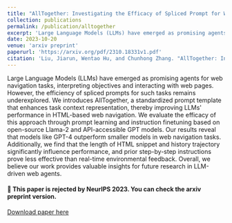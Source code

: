 ```yaml
---
title: "AllTogether: Investigating the Efficacy of Spliced Prompt for Web Navigation using Large Language Models"
collection: publications
permalink: /publication/alltogether
excerpt: 'Large Language Models (LLMs) have emerged as promising agents for web navigation tasks, interpreting objectives and interacting with web pages. However, the efficiency of spliced prompts for such tasks remains underexplored. We introduces AllTogether, a standardized prompt template that enhances task context representation, thereby improving LLMs' performance in HTML-based web navigation. We evaluate the efficacy of this approach through prompt learning and instruction finetuning based on open-source Llama-2 and API-accessible GPT models. Our results reveal that models like GPT-4 outperform smaller models in web navigation tasks. Additionally, we find that the length of HTML snippet and history trajectory significantly influence performance, and prior step-by-step instructions prove less effective than real-time environmental feedback. Overall, we believe our work provides valuable insights for future research in LLM-driven web agents.'
date: 2023-10-20
venue: 'arxiv preprint'
paperurl: 'https://arxiv.org/pdf/2310.18331v1.pdf'
citation: 'Liu, Jiarun, Wentao Hu, and Chunhong Zhang. "AllTogether: Investigating the Efficacy of Spliced Prompt for Web Navigation using Large Language Models." arXiv preprint arXiv:2310.18331 (2023).'
---
```


Large Language Models (LLMs) have emerged as promising agents for web navigation tasks, interpreting objectives and interacting with web pages. However, the efficiency of spliced prompts for such tasks remains underexplored. We introduces AllTogether, a standardized prompt template that enhances task context representation, thereby improving LLMs' performance in HTML-based web navigation. We evaluate the efficacy of this approach through prompt learning and instruction finetuning based on open-source Llama-2 and API-accessible GPT models. Our results reveal that models like GPT-4 outperform smaller models in web navigation tasks. Additionally, we find that the length of HTML snippet and history trajectory significantly influence performance, and prior step-by-step instructions prove less effective than real-time environmental feedback. Overall, we believe our work provides valuable insights for future research in LLM-driven web agents.

#### 📌 This paper is rejected by NeurIPS 2023. You can check the arxiv preprint version.

[Download paper here](https://arxiv.org/pdf/2310.18331v1.pdf)

